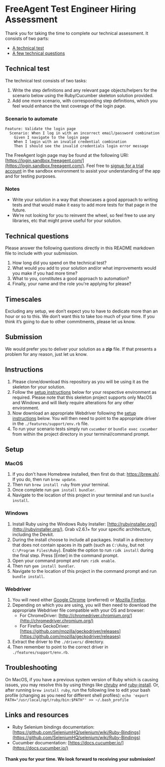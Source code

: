 # FreeAgent Test Engineer Hiring Assessment

Thank you for taking the time to complete our technical assessment. It consists of two parts:

  * [A technical test](#technical-test)
  * [A few technical questions](#technical-questions)

## Technical test

The technical test consists of two tasks:

  1. Write the step definitions and any relevant page objects/helpers for the scenario below using the Ruby/Cucumber skeleton solution provided.
  1. Add one more scenario, with corresponding step definitions, which you feel would enhance the test coverage of the login page.

### Scenario to automate

```
Feature: Validate the login page
  Scenario: When I log in with an incorrect email/password combination
    Given I navigate to the login page
    When I login with an invalid credential combination
    Then I should see the invalid credentials login error message
```

The FreeAgent login page may be found at the following URI: [https://login.sandbox.freeagent.com/](https://login.sandbox.freeagent.com/). Feel free to [signup for a trial account](https://signup.sandbox.freeagent.com/signup) in the sandbox environment to assist your understanding of the app and for testing purposes.

### Notes

  * Write your solution in a way that showcases a good approach to writing tests and that would make it easy to add more tests for that page in the future.
  * We’re not looking for you to reinvent the wheel, so feel free to use any libraries, etc that might prove useful for your solution.

## Technical questions

Please answer the following questions directly in this README markdown file to include with your submission.

  1. How long did you spend on the technical test? 
  2. What would you add to your solution and/or what improvements would you make if you had more time?
  3. What to you, constitutes a good approach to automation?
  4. Finally, your name and the role you're applying for please?


## Timescales

Excluding any setup, we don’t expect you to have to dedicate more than an hour or so to this. We don’t want this to take too much of your time. If you think it’s going to due to other commitments, please let us know.

## Submission

We would prefer you to deliver your solution as a **zip** file. If that presents a problem for any reason, just let us know.

## Instructions

  1. Please clone/download this repository as you will be using it as the skeleton for your solution.
  1. Follow the [setup instructions](#setup) below for your respective environment as required. Please note that this skeleton project supports only MacOS and Windows and will likely require alterations for any other environment.
  1. Now download an appropriate Webdriver following the [setup instructions](#webdriver) below. You will then need to point to the appropriate driver in the `./features/support/env.rb` file.
  1. To run your scenario tests simply run `cucumber` or `bundle exec cucumber` from within the project directory in your terminal/command prompt.

## Setup

### MacOS

  1. If you don't have Homebrew installed, then first do that: https://brew.sh/. If you do, then run `brew update`.
  1. Then run `brew install ruby` from your terminal.
  1. Once complete run `gem install bundler`.
  1. Navigate to the location of this project in your terminal and run `bundle install`.

### Windows

  1. Install Ruby using the Windows Ruby Installer: [http://rubyinstaller.org/](http://rubyinstaller.org/). Grab v2.6.1+ for your specific architecture, including the Devkit. 
  1. During the install choose to include all packages. Install in a directory that does not contain spaces in its path (such as `C:\Ruby`, but not `C:\Program Files\Ruby`). Enable the option to run `ridk install` during the final step. Press [Enter] in the command prompt.
  1. Open your command prompt and run: `ridk enable`.
  1. Then run `gem install bundler`.
  1. Navigate to the location of this project in the command prompt and run `bundle install`.

### Webdriver

  1. You will need either [Google Chrome](https://www.google.com/chrome/) (preferred) or [Mozilla Firefox](https://www.mozilla.org/en-GB/firefox/new/).
  1. Depending on which you are using, you will then need to download the appropriate Webdriver file compatible with your OS and browser:
      * For ChromeDriver: [http://chromedriver.chromium.org/](http://chromedriver.chromium.org/)
      * For Firefox GeckoDriver: [https://github.com/mozilla/geckodriver/releases](https://github.com/mozilla/geckodriver/releases)
  1. Extract the driver to the `./drivers/` directory.
  1. Then remember to point to the correct driver in `./features/support/env.rb`.

## Troubleshooting

  On MacOS, if you have a previous system version of Ruby which is causing issues, you may resolve this by using things like [chruby](https://github.com/postmodern/chruby) and [ruby-install](https://github.com/postmodern/ruby-install#readme). Or, after running `brew install ruby`, run the following line to edit your bash profile (changing as you need for different shell profiles): `echo 'export PATH="/usr/local/opt/ruby/bin:$PATH"' >> ~/.bash_profile`

## Links and resources

  * Ruby Selenium bindings documentation: [https://github.com/SeleniumHQ/selenium/wiki/Ruby-Bindings](https://github.com/SeleniumHQ/selenium/wiki/Ruby-Bindings)
  * Cucumber documentation: [https://docs.cucumber.io/](https://docs.cucumber.io/)

#### Thank you for your time. We look forward to receiving your submission!
